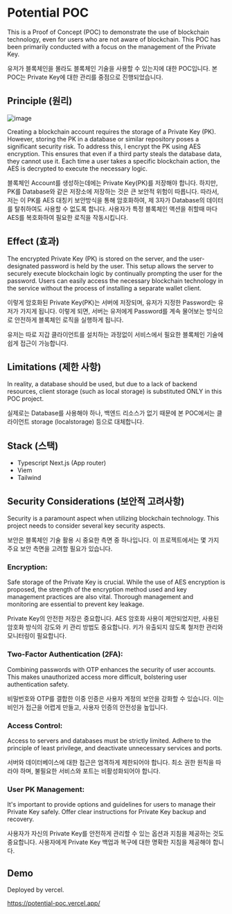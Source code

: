 # Potential POC

This is a Proof of Concept (POC) to demonstrate the use of blockchain technology, even for users who are not aware of blockchain.
This POC has been primarily conducted with a focus on the management of the Private Key.

유저가 블록체인을 몰라도 블록체인 기술을 사용할 수 있는지에 대한 POC입니다.
본 POC는 Private Key에 대한 관리를 중점으로 진행되었습니다.


## Principle (원리)

![image](https://github.com/aiiiden/potential-poc/assets/65929678/3f340e39-d142-4daa-a0e0-5417419925bc)

Creating a blockchain account requires the storage of a Private Key (PK). However, storing the PK in a database or similar repository poses a significant security risk. To address this, I encrypt the PK using AES encryption. This ensures that even if a third party steals the database data, they cannot use it. Each time a user takes a specific blockchain action, the AES is decrypted to execute the necessary logic.

블록체인 Account를 생성하는데에는 Private Key(PK)를 저장해야 합니다. 하지만, PK를 Database와 같은 저장소에 저장하는 것은 큰 보안적 위험이 따릅니다. 따라서, 저는 이 PK를 AES 대칭키 보안방식을 통해 암호화하여, 제 3자가 Database의 데이터를 탈취하여도 사용할 수 없도록 합니다. 사용자가 특정 블록체인 액션을 취할때 마다 AES를 복호화하여 필요한 로직을 작동시킵니다.

## Effect (효과)

The encrypted Private Key (PK) is stored on the server, and the user-designated password is held by the user. This setup allows the server to securely execute blockchain logic by continually prompting the user for the password.
Users can easily access the necessary blockchain technology in the service without the process of installing a separate wallet client.  

이렇게 암호화된 Private Key(PK)는 서버에 저장되며, 유저가 지정한 Password는 유저가 가지게 됩니다. 이렇게 되면, 서버는 유저에게 Password를 계속 물어보는 방식으로 안전하게 블록체인 로직을 실행하게 됩니다.   

유저는 따로 지갑 클라이언트를 설치하는 과정없이 서비스에서 필요한 블록체인 기술에 쉽게 접근이 가능합니다.


## Limitations (제한 사항)

In reality, a database should be used, but due to a lack of backend resources, client storage (such as local storage) is substituted ONLY in this POC project.

실제로는 Database를 사용해야 하나, 백엔드 리소스가 없기 때문에 본 POC에서는 클라이언트 storage (localstorage) 등으로 대체합니다.

## Stack (스택)

- Typescript Next.js (App router)
- Viem
- Tailwind

## Security Considerations (보안적 고려사항)

Security is a paramount aspect when utilizing blockchain technology. This project needs to consider several key security aspects.

보안은 블록체인 기술 활용 시 중요한 측면 중 하나입니다. 이 프로젝트에서는 몇 가지 주요 보안 측면을 고려할 필요가 있습니다.

### Encryption:

Safe storage of the Private Key is crucial. While the use of AES encryption is proposed, the strength of the encryption method used and key management practices are also vital. Thorough management and monitoring are essential to prevent key leakage.  

Private Key의 안전한 저장은 중요합니다. AES 암호화 사용이 제안되었지만, 사용된 암호화 방식의 강도와 키 관리 방법도 중요합니다. 키가 유출되지 않도록 철저한 관리와 모니터링이 필요합니다.

### Two-Factor Authentication (2FA):

Combining passwords with OTP enhances the security of user accounts. This makes unauthorized access more difficult, bolstering user authentication safety.  

비밀번호와 OTP를 결합한 이중 인증은 사용자 계정의 보안을 강화할 수 있습니다. 이는 비인가 접근을 어렵게 만들고, 사용자 인증의 안전성을 높입니다.

### Access Control:

Access to servers and databases must be strictly limited. Adhere to the principle of least privilege, and deactivate unnecessary services and ports.  

서버와 데이터베이스에 대한 접근은 엄격하게 제한되어야 합니다. 최소 권한 원칙을 따라야 하며, 불필요한 서비스와 포트는 비활성화되어야 합니다.

### User PK Management:

It's important to provide options and guidelines for users to manage their Private Key safely. Offer clear instructions for Private Key backup and recovery.  

사용자가 자신의 Private Key를 안전하게 관리할 수 있는 옵션과 지침을 제공하는 것도 중요합니다. 사용자에게 Private Key 백업과 복구에 대한 명확한 지침을 제공해야 합니다.

## Demo

Deployed by vercel.

https://potential-poc.vercel.app/
